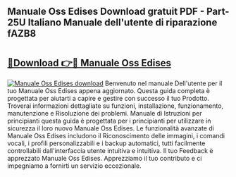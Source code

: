 ## Manuale Oss Edises Download gratuit PDF - Part-25U Italiano Manuale dell'utente di riparazione fAZB8

# <h2><a href="http://dfa7t0u.blite.top/?on=Manuale+Oss+Edises">🔗Download 👉🔴 Manuale Oss Edises</a></h2>

[![Manuale Oss Edises download](https://i.imgur.com/lujVjoI.png)](http://dfa7t0u.blite.top/?on=Manuale+Oss+Edises)
Benvenuto nel manuale Dell'utente per il tuo Manuale Oss Edises appena aggiornato. Questa guida completa è progettata per aiutarti a capire e gestire con successo il tuo Prodotto. Troverai informazioni dettagliate su funzioni, installazione, funzionamento, manutenzione e Risoluzione dei problemi. Manuale di Istruzioni per principianti questa guida è progettata per i principianti per utilizzare in sicurezza il loro nuovo Manuale Oss Edises. Le funzionalità avanzate di Manuale Oss Edises includono il Riconoscimento delle immagini, i comandi vocali, i profili personalizzabili e i backup automatici, tutti facilmente controllabili dall'interfaccia utente intuitiva e intuitiva. Il tuo Feedback è apprezzato Manuale Oss Edises. Apprezziamo il tuo contributo e ci impegniamo a fornirti un servizio eccezionale.
